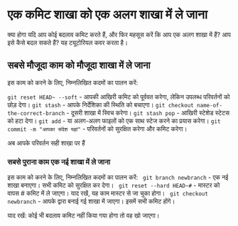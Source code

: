 # एक कमिट शाखा को एक अलग शाखा में ले जाना
क्या होगा यदि आप कोई बदलाव कमिट करते हैं, और फिर महसूस करें कि आप एक अलग शाखा में हैं?
आप इसे कैसे बदल सकते हैं? यह ट्यूटोरियल कवर करता है।

## सबसे मौजूदा काम को मौजूदा शाखा में ले जाना
इस काम को करने के लिए, निम्नलिखित कदमों का पालन करें:

``` git reset HEAD~ --soft ``` - आपकी आखिरी कमिट को पूर्ववत करेगा, लेकिन उपलब्ध परिवर्तनों को छोड़ देगा।
``` git stash ``` - आपके निर्देशिका की स्थिति को बचाएगा।
``` git checkout name-of-the-correct-branch ``` - दूसरी शाखा में स्विच करेगा।
``` git stash pop ``` - आखिरी स्टेशेड स्टेटस को हटा देगा।
``` git add ``` - या अलग-अलग फाइलों को एक साथ स्टेज करने का प्रयास करेगा।
``` git commit -m "आपका संदेश यहां" ``` - परिवर्तनों को सुरक्षित करेगा और कमिट करेगा।

अब आपके परिवर्तन सही शाखा पर हैं

### सबसे पुराना काम एक नई शाखा में ले जाना
इस काम को करने के लिए, निम्नलिखित कदमों का पालन करें:
``` git branch newbranch``` - एक नई शाखा बनाएगा। सभी कमिट को सुरक्षित कर देगा।
``` git reset --hard HEAD~#``` - मास्टर को वापस # कमिट में ले जाएगा। याद रखें, यह काम मास्टर से जा चुका होगा।
``` git checkout newbranch``` - आपके द्वारा बनाई गई शाखा में जाएगा। इसमें सभी कमिट होंगे।

याद रखें: कोई भी बदलाव कमिट नहीं किया गया होगा तो वह खो जाएगा।